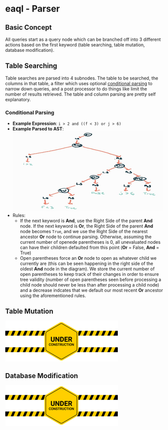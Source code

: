 # eaql - Parser
## Basic Concept
All queries start as a query node which can be branched off into 3 different actions based on the first keyword (table searching, table mutation, database modification).

## Table Searching
Table searches are parsed into 4 subnodes. The table to be searched, the columns in that table, a filter which uses optional [conditional parsing](#conditional-parsing) to narrow down queries, and a post processor to do things like limit the number of results retrieved. The table and column parsing are pretty self explanatory.

### Conditional Parsing
- **Example Expression**: `i > 2 and ((f < 3) or j > 6)`
- **Example Parsed to AST**: ![](../images/diagrams/ast-conditional-example.jpg)
- Rules:
    - If the next keyword is **And**, use the Right Side of the parent **And** node. If the next keyword is **Or**, the Right Side of the parent **And** node becomes `True`, and we use the Right Side of the nearest ancestor **Or** node to continue parsing. Otherwise, assuming the current number of openede parentheses is 0, all unevaluated nodes can have their children defaulted from this point (**Or** = False, **And** = True)
    - Open parentheses force an **Or** node to open as whatever child we currently are (this can be seen happening in the right side of the oldest **And** node in the diagram). We store the current number of open parentheses to keep track of their changes in order to ensure tree validity (number of open parentheses seen before processing a child node should never be less than after processing a child node) and a decrease indcates that we default our most recent **Or** ancestor using the aforementioned rules.

## Table Mutation
![](../images/utils/under_construction.png)

## Database Modification
![](../images/utils/under_construction.png)